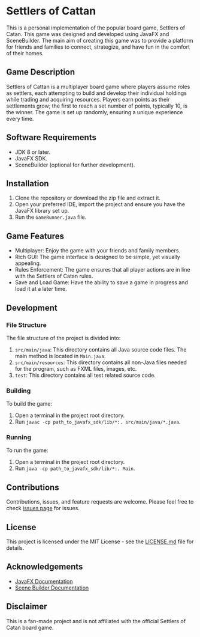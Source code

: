 # Settlers of Cattan

This is a personal implementation of the popular board game, Settlers of Catan. This game was designed and developed using JavaFX and SceneBuilder. The main aim of creating this game was to provide a platform for friends and families to connect, strategize, and have fun in the comfort of their homes.

## Game Description

Settlers of Cattan is a multiplayer board game where players assume roles as settlers, each attempting to build and develop their individual holdings while trading and acquiring resources. Players earn points as their settlements grow; the first to reach a set number of points, typically 10, is the winner. The game is set up randomly, ensuring a unique experience every time.

## Software Requirements

- JDK 8 or later.
- JavaFX SDK.
- SceneBuilder (optional for further development).

## Installation

1. Clone the repository or download the zip file and extract it.
2. Open your preferred IDE, import the project and ensure you have the JavaFX library set up.
3. Run the `GameRunner.java` file.

## Game Features

- Multiplayer: Enjoy the game with your friends and family members.
- Rich GUI: The game interface is designed to be simple, yet visually appealing.
- Rules Enforcement: The game ensures that all player actions are in line with the Settlers of Catan rules.
- Save and Load Game: Have the ability to save a game in progress and load it at a later time.

## Development

### File Structure

The file structure of the project is divided into:

1. `src/main/java`: This directory contains all Java source code files. The main method is located in `Main.java`.
2. `src/main/resources`: This directory contains all non-Java files needed for the program, such as FXML files, images, etc.
3. `test`: This directory contains all test related source code.

### Building

To build the game:

1. Open a terminal in the project root directory.
2. Run `javac -cp path_to_javafx_sdk/lib/*:. src/main/java/*.java`.

### Running

To run the game:

1. Open a terminal in the project root directory.
2. Run `java -cp path_to_javafx_sdk/lib/*:. Main`.

## Contributions

Contributions, issues, and feature requests are welcome. Please feel free to check [issues page](#) for issues.

## License

This project is licensed under the MIT License - see the [LICENSE.md](#) file for details.

## Acknowledgements

- [JavaFX Documentation](https://openjfx.io/javadoc/11/)
- [Scene Builder Documentation](https://gluonhq.com/products/scene-builder/)

## Disclaimer

This is a fan-made project and is not affiliated with the official Settlers of Catan board game.
